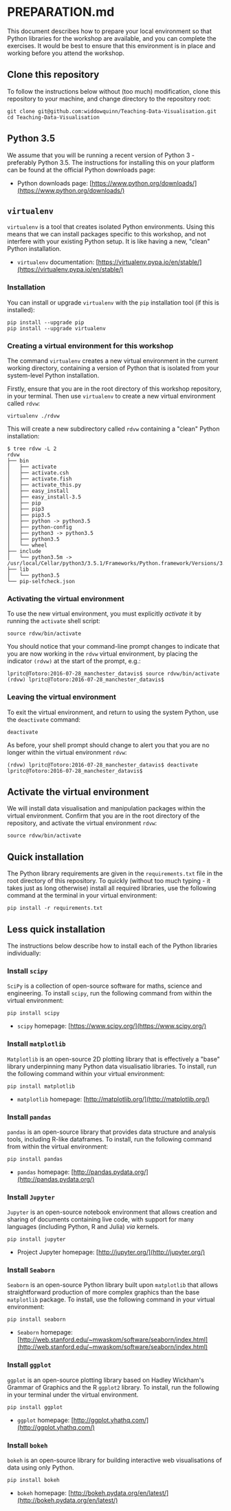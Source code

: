 # PREPARATION.md

This document describes how to prepare your local environment so that Python libraries for the workshop are available, and you can complete the exercises. It would be best to ensure that this environment is in place and working before you attend the workshop.

## Clone this repository

To follow the instructions below without (too much) modification, clone this repository to your machine, and change directory to the repository root:

```
git clone git@github.com:widdowquinn/Teaching-Data-Visualisation.git
cd Teaching-Data-Visualisation
```

## Python 3.5

We assume that you will be running a recent version of Python 3 - preferably Python 3.5. The instructions for installing this on your platform can be found at the official Python downloads page:

* Python downloads page: [https://www.python.org/downloads/](https://www.python.org/downloads/)

## `virtualenv`

`virtualenv` is a tool that creates isolated Python environments. Using this means that we can install packages specific to this workshop, and not interfere with your existing Python setup. It is like having a new, "clean" Python installation.

* `virtualenv` documentation: [https://virtualenv.pypa.io/en/stable/](https://virtualenv.pypa.io/en/stable/)

### Installation

You can install or upgrade `virtualenv` with the `pip` installation tool (if this is installed):

```
pip install --upgrade pip
pip install --upgrade virtualenv
```

### Creating a virtual environment for this workshop

The command `virtualenv` creates a new virtual environment in the current working directory, containing a version of Python that is isolated from your system-level Python installation.

Firstly, ensure that you are in the root directory of this workshop repository, in your terminal. Then use `virtualenv` to create a new virtual environment called `rdvw`:

```
virtualenv ./rdvw
```

This will create a new subdirectory called `rdvw` containing a "clean" Python installation:

```
$ tree rdvw -L 2
rdvw
├── bin
│   ├── activate
│   ├── activate.csh
│   ├── activate.fish
│   ├── activate_this.py
│   ├── easy_install
│   ├── easy_install-3.5
│   ├── pip
│   ├── pip3
│   ├── pip3.5
│   ├── python -> python3.5
│   ├── python-config
│   ├── python3 -> python3.5
│   ├── python3.5
│   └── wheel
├── include
│   └── python3.5m -> /usr/local/Cellar/python3/3.5.1/Frameworks/Python.framework/Versions/3.5/include/python3.5m
├── lib
│   └── python3.5
└── pip-selfcheck.json
```

### Activating the virtual environment

To use the new virtual environment, you must explicitly *activate* it by running the `activate` shell script:

```
source rdvw/bin/activate
```

You should notice that your command-line prompt changes to indicate that you are now working in the `rdvw` virtual environment, by placing the indicator `(rdvw)` at the start of the prompt, e.g.:

```
lpritc@Totoro:2016-07-28_manchester_datavis$ source rdvw/bin/activate
(rdvw) lpritc@Totoro:2016-07-28_manchester_datavis$ 
```

### Leaving the virtual environment

To exit the virtual environment, and return to using the system Python, use the `deactivate` command:

```
deactivate
```

As before, your shell prompt should change to alert you that you are no longer within the virtual environment `rdvw`:

```
(rdvw) lpritc@Totoro:2016-07-28_manchester_datavis$ deactivate
lpritc@Totoro:2016-07-28_manchester_datavis$ 
```

## Activate the virtual environment

We will install data visualisation and manipulation packages within the virtual environment. Confirm that you are in the root directory of the repository, and activate the virtual environment `rdvw`:

```
source rdvw/bin/activate
```

## Quick installation

The Python library requirements are given in the `requirements.txt` file in the root directory of this repository. To quickly (without too much typing - it takes just as long otherwise) install all required libraries, use the following command at the terminal in your virtual environment:

```
pip install -r requirements.txt
```

## Less quick installation 

The instructions below describe how to install each of the Python libraries individually:

### Install `scipy`

`SciPy` is a collection of open-source software for maths, science and engineering. To install `scipy`, run the following command from within the virtual environment:

```
pip install scipy
```

* `scipy` homepage: [https://www.scipy.org/](https://www.scipy.org/)

### Install `matplotlib`

`Matplotlib` is an open-source 2D plotting library that is effectively a "base" library underpinning many Python data visualisatio libraries. To install, run the following command within your virtual environment:

```
pip install matplotlib
```

* `matplotlib` homepage: [http://matplotlib.org/](http://matplotlib.org/)

### Install `pandas`

`pandas` is an open-source library that provides data structure and analysis tools, including R-like dataframes. To install, run the following command from within the virtual environment:

```
pip install pandas
```

* `pandas` homepage: [http://pandas.pydata.org/](http://pandas.pydata.org/)

### Install `Jupyter`

`Jupyter` is an open-source notebook environment that allows creation and sharing of documents containing live code, with support for many languages (including Python, R and Julia) *via* kernels.

```
pip install jupyter
```

* Project Jupyter homepage: [http://jupyter.org/](http://jupyter.org/)

### Install `Seaborn`

`Seaborn` is an open-source Python library built upon `matplotlib` that allows straightforward production of more complex graphics than the base `matplotlib` package. To install, use the following command in your virtual environment:

```
pip install seaborn
```

* `Seaborn` homepage: [http://web.stanford.edu/~mwaskom/software/seaborn/index.html](http://web.stanford.edu/~mwaskom/software/seaborn/index.html)

### Install `ggplot`

`ggplot` is an open-source plotting library based on Hadley Wickham's Grammar of Graphics and the R `ggplot2` library. To install, run the following in your terminal under the virtual environment.

```
pip install ggplot
```

* `ggplot` homepage: [http://ggplot.yhathq.com/](http://ggplot.yhathq.com/)

### Install `bokeh`

`bokeh` is an open-source library for building interactive web visualisations of data using only Python.

```
pip install bokeh
```

* `bokeh` homepage: [http://bokeh.pydata.org/en/latest/](http://bokeh.pydata.org/en/latest/)